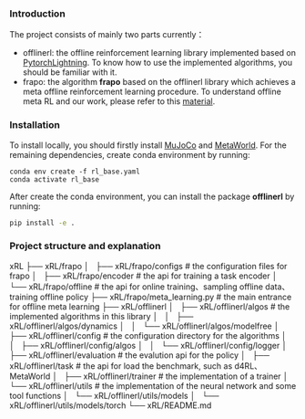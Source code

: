 ### Introduction

The project consists of mainly two parts currently：

- offlinerl: the offline reinforcement learning library implemented based on [PytorchLightning](https://github.com/PyTorchLightning/pytorch-lightning). To know how to use the implemented algorithms, you should be familiar with it.
- frapo: the algorithm **frapo** based on the offlinerl library which achieves a meta offline reinforcement learning procedure. To understand offline meta RL and our work, please refer to this [material](http://proceedings.mlr.press/v139/mitchell21a/mitchell21a.pdf).

### Installation

To install locally, you should firstly install [MuJoCo](https://github.com/openai/mujoco-py) and [MetaWorld](https://github.com/rlworkgroup/metaworld). For the remaining dependencies, create conda environment by running:

```shell
conda env create -f rl_base.yaml
conda activate rl_base
```

After create the conda environment, you can install the package **offlinerl** by running:

```sh
pip install -e .
```

### Project structure and explanation
xRL
├── xRL/frapo
│   ├── xRL/frapo/configs    # the configuration files for frapo 
│   ├── xRL/frapo/encoder    # the api for training a task encoder
│   └── xRL/frapo/offline    # the api for online training、sampling offline data、training offline policy
├── xRL/frapo/meta_learning.py    # the main entrance for offline meta learning
├── xRL/offlinerl
│   ├── xRL/offlinerl/algos    # the implemented algorithms in this library
│   │   ├── xRL/offlinerl/algos/dynamics
│   │   └── xRL/offlinerl/algos/modelfree
│   ├── xRL/offlinerl/config    # the configuration directory for the algorithms
│   │   ├── xRL/offlinerl/config/algos
│   │   └── xRL/offlinerl/config/logger
│   ├── xRL/offlinerl/evaluation    # the evalution api for the policy
│   ├── xRL/offlinerl/task    # the api for load the benchmark, such as d4RL、MetaWorld
│   ├── xRL/offlinerl/trainer    # the implementation of a trainer
│   └── xRL/offlinerl/utils   # the implementation of the neural network and some tool functions
│       └── xRL/offlinerl/utils/models
│           └── xRL/offlinerl/utils/models/torch
└── xRL/README.md

